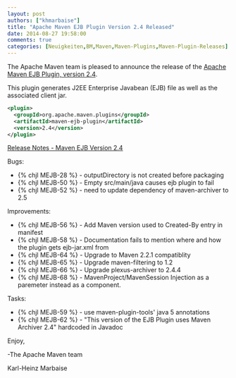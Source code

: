 ```yaml
---
layout: post
authors: ["khmarbaise"]
title: "Apache Maven EJB Plugin Version 2.4 Released"
date: 2014-08-27 19:58:00
comments: true
categories: [Neuigkeiten,BM,Maven,Maven-Plugins,Maven-Plugin-Releases]
---
```

The Apache Maven team is pleased to announce the release of the 
[Apache Maven EJB Plugin, version 2.4](https://maven.apache.org/plugins/maven-ejb-plugin).

This plugin generates J2EE Enterprise Javabean (EJB) file as well as the
associated client jar.

``` xml
<plugin>
  <groupId>org.apache.maven.plugins</groupId>
  <artifactId>maven-ejb-plugin</artifactId>
  <version>2.4</version>
</plugin>
```
<!-- more -->

[Release Notes - Maven EJB Version 2.4](http://jira.codehaus.org/secure/ReleaseNote.jspa?projectId=11134&version=15475)

Bugs:

 * {% chjl MEJB-28 %} - outputDirectory is not created before packaging
 * {% chjl MEJB-50 %} - Empty src/main/java causes ejb plugin to fail
 * {% chjl MEJB-52 %} - need to update dependency of maven-archiver to 2.5

Improvements:

 * {% chjl MEJB-56 %} - Add Maven version used to Created-By entry in manifest
 * {% chjl MEJB-58 %} - Documentation fails to mention where and how the plugin gets ejb-jar.xml from
 * {% chjl MEJB-64 %} - Upgrade to Maven 2.2.1 compatiblity
 * {% chjl MEJB-65 %} - Upgrade maven-filtering to 1.2
 * {% chjl MEJB-66 %} - Upgrade plexus-archiver to 2.4.4
 * {% chjl MEJB-68 %} - MavenProject/MavenSession Injection as a paremeter instead as a component.

Tasks:

 * {% chjl MEJB-59 %} - use maven-plugin-tools' java 5 annotations
 * {% chjl MEJB-62 %} - "This version of the EJB Plugin uses Maven Archiver 2.4" hardcoded in Javadoc

Enjoy,

-The Apache Maven team

Karl-Heinz Marbaise
